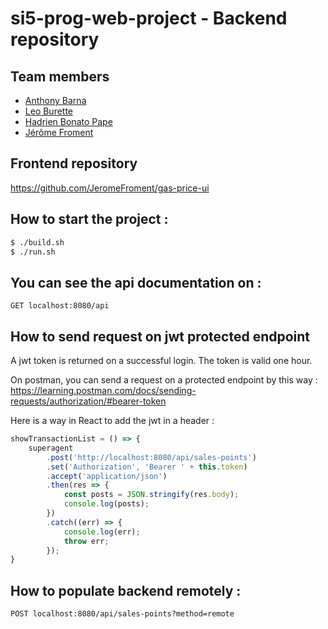 # si5-prog-web-project - Backend repository

## Team members
- [Anthony Barna](https://github.com/Anthony-Barna)
- [Leo Burette](https://github.com/LeoBurette)
- [Hadrien Bonato Pape](https://github.com/Hadrien-Bonato-Pape)
- [Jérôme Froment](https://github.com/JeromeFroment)

## Frontend repository
https://github.com/JeromeFroment/gas-price-ui

## How to start the project :
```bash
$ ./build.sh
$ ./run.sh
```

## You can see the api documentation on :
```text
GET localhost:8080/api
```

## How to send request on jwt protected endpoint
A jwt token is returned on a successful login. The token is valid one hour.  

On postman, you can send a request on a protected endpoint by this way : https://learning.postman.com/docs/sending-requests/authorization/#bearer-token  

Here is a way in React to add the jwt in a header : 

```typescript
showTransactionList = () => {
    superagent
        .post('http://localhost:8080/api/sales-points')
        .set('Authorization', 'Bearer ' + this.token)
        .accept('application/json')
        .then(res => {
            const posts = JSON.stringify(res.body);
            console.log(posts);
        })
        .catch((err) => {
            console.log(err);
            throw err;                    
        });
}
```

## How to populate backend remotely :
```text
POST localhost:8080/api/sales-points?method=remote
```
